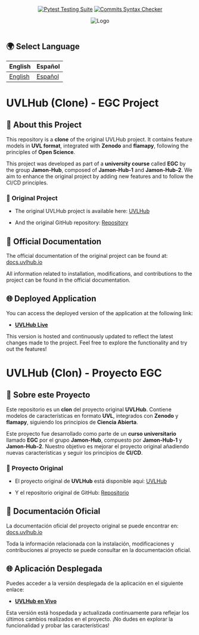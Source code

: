 <div align="center">

  <a href="">[![Pytest Testing Suite](https://github.com/davidgonmar/uvlhub-egc/actions/workflows/tests.yml/badge.svg?branch=main)](https://github.com/davidgonmar/uvlhub-egc/actions/workflows/tests.yml)</a>
  <a href="">[![Commits Syntax Checker](https://github.com/davidgonmar/uvlhub-egc/actions/workflows/commits.yml/badge.svg?branch=main)](https://github.com/davidgonmar/uvlhub-egc/actions/workflows/commits.yml)</a>

</div>

<div align="center">
  <img src="https://www.uvlhub.io/static/img/logos/logo-light.svg" alt="Logo">
</div>

<br>

## 🌍 **Select Language**

**English** | **Español**  
--- | ---  
[English](#uvlhub-clone---egc-project) | [Español](#uvlhub-clon---proyecto-egc)


# UVLHub (Clone) - EGC Project

## 🌟 **About this Project**  
This repository is a **clone** of the original UVLHub project. It contains feature models in **UVL format**, integrated with **Zenodo** and **flamapy**, following the principles of **Open Science**.

This project was developed as part of a **university course** called **EGC** by the group **Jamon-Hub**, composed of **Jamon-Hub-1** and **Jamon-Hub-2**. We aim to enhance the original project by adding new features and to follow the CI/CD principles.

### 🔗 **Original Project**  
- The original UVLHub project is available here: [UVLHub](https://www.uvlhub.io)

- And the original GitHub repository: [Repository](https://github.com/diverso-lab/uvlhub)

## 🚀 **Official Documentation**  
The official documentation of the original project can be found at:  
[docs.uvlhub.io](https://docs.uvlhub.io/)  

All information related to installation, modifications, and contributions to the project can be found in the official documentation.

## 🌐 **Deployed Application**  

You can access the deployed version of the application at the following link:

- **[UVLHub Live](https://uvlhub-egc.onrender.com/)**

This version is hosted and continuously updated to reflect the latest changes made to the project. Feel free to explore the functionality and try out the features!

# UVLHub (Clon) - Proyecto EGC

## 🌟 **Sobre este Proyecto**  
Este repositorio es un **clon** del proyecto original **UVLHub**. Contiene modelos de características en formato **UVL**, integrados con **Zenodo** y **flamapy**, siguiendo los principios de **Ciencia Abierta**.

Este proyecto fue desarrollado como parte de un **curso universitario** llamado **EGC** por el grupo **Jamon-Hub**, compuesto por **Jamon-Hub-1** y **Jamon-Hub-2**. Nuestro objetivo es mejorar el proyecto original añadiendo nuevas características y seguir los principios de **CI/CD**.

### 🔗 **Proyecto Original**  
- El proyecto original de **UVLHub** está disponible aquí: [UVLHub](https://www.uvlhub.io)

- Y el repositorio original de GitHub: [Repositorio](https://github.com/diverso-lab/uvlhub)

## 🚀 **Documentación Oficial**  
La documentación oficial del proyecto original se puede encontrar en:  
[docs.uvlhub.io](https://docs.uvlhub.io/)  

Toda la información relacionada con la instalación, modificaciones y contribuciones al proyecto se puede consultar en la documentación oficial.

## 🌐 **Aplicación Desplegada**  

Puedes acceder a la versión desplegada de la aplicación en el siguiente enlace:

- **[UVLHub en Vivo](https://uvlhub-egc.onrender.com/)**

Esta versión está hospedada y actualizada continuamente para reflejar los últimos cambios realizados en el proyecto. ¡No dudes en explorar la funcionalidad y probar las características!